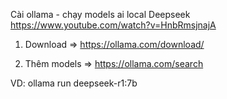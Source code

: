 Cài ollama - chạy models ai local Deepseek
https://www.youtube.com/watch?v=HnbRmsjnajA


1. Download 
=> https://ollama.com/download/

2. Thêm models
=> https://ollama.com/search

VD: ollama run deepseek-r1:7b